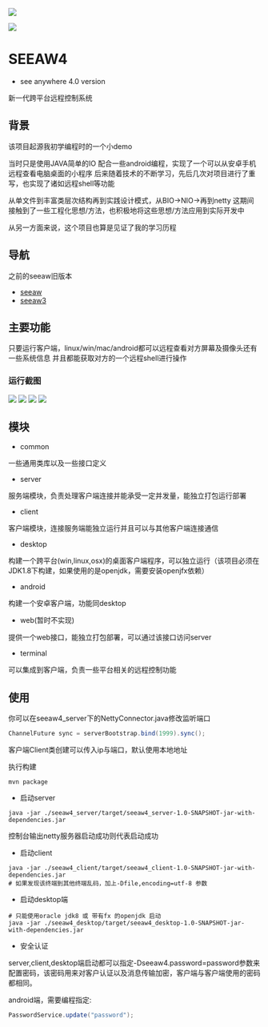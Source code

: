 
![](https://github.com/0xcaffebabe/seeaw4/workflows/Java%20CI/badge.svg)

![](https://img.shields.io/badge/JDK-1.8-green)

# SEEAW4

- see anywhere 4.0 version

新一代跨平台远程控制系统

## 背景

该项目起源我初学编程时的一个小demo

当时只是使用JAVA简单的IO 配合一些android编程，实现了一个可以从安卓手机远程查看电脑桌面的小程序
后来随着技术的不断学习，先后几次对项目进行了重写，也实现了诸如远程shell等功能

从单文件到丰富类层次结构再到实践设计模式，从BIO->NIO->再到netty
这期间接触到了一些工程化思想/方法，也积极地将这些思想/方法应用到实际开发中

从另一方面来说，这个项目也算是见证了我的学习历程

## 导航

之前的seeaw旧版本

- [seeaw](https://github.com/0xcaffebabe/seeaw)
- [seeaw3](https://github.com/0xcaffebabe/seeaw3-server-control)

## 主要功能

只要运行客户端，linux/win/mac/android都可以远程查看对方屏幕及摄像头还有一些系统信息
并且都能获取对方的一个远程shell进行操作

### 运行截图

![](./asset/1.jpg)
![](./asset/2.jpg)
![](./asset/3.png)
![](./asset/4.png)

## 模块

- common

一些通用类库以及一些接口定义

- server

服务端模块，负责处理客户端连接并能承受一定并发量，能独立打包运行部署

- client

客户端模块，连接服务端能独立运行并且可以与其他客户端连接通信

- desktop

构建一个跨平台(win,linux,osx)的桌面客户端程序，可以独立运行（该项目必须在JDK1.8下构建，如果使用的是openjdk，需要安装openjfx依赖）

- android

构建一个安卓客户端，功能同desktop

- web(暂时不实现)

提供一个web接口，能独立打包部署，可以通过该接口访问server

- terminal

可以集成到客户端，负责一些平台相关的远程控制功能

## 使用

你可以在seeaw4_server下的NettyConnector.java修改监听端口

```java
ChannelFuture sync = serverBootstrap.bind(1999).sync();
```

客户端Client类创建可以传入ip与端口，默认使用本地地址

执行构建

```shell script
mvn package
```

- 启动server

```shell script
java -jar ./seeaw4_server/target/seeaw4_server-1.0-SNAPSHOT-jar-with-dependencies.jar
```

控制台输出netty服务器启动成功则代表启动成功

- 启动client

```shell script
java -jar ./seeaw4_client/target/seeaw4_client-1.0-SNAPSHOT-jar-with-dependencies.jar
# 如果发现该终端到其他终端乱码，加上-Dfile,encoding=utf-8 参数
```

- 启动desktop端

```shell script
# 只能使用oracle jdk8 或 带有fx 的openjdk 启动 
java -jar ./seeaw4_desktop/target/seeaw4_desktop-1.0-SNAPSHOT-jar-with-dependencies.jar
```

- 安全认证

server,client,desktop端启动都可以指定-Dseeaw4.password=password参数来配置密码，该密码用来对客户认证以及消息传输加密，客户端与客户端使用的密码都相同。

android端，需要编程指定:

```java
PasswordService.update("password");
```












